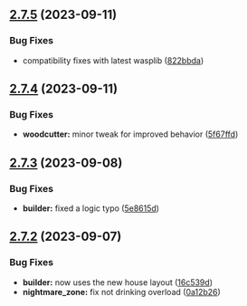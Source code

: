 ## [2.7.5](https://github.com/Torwent/wasp-free/compare/v2.7.4...v2.7.5) (2023-09-11)


### Bug Fixes

* compatibility fixes with latest wasplib ([822bbda](https://github.com/Torwent/wasp-free/commit/822bbda1545f9acf3a2a993605642f5a2683ad67))



## [2.7.4](https://github.com/Torwent/wasp-free/compare/v2.7.3...v2.7.4) (2023-09-11)


### Bug Fixes

* **woodcutter:** minor tweak for improved behavior ([5f67ffd](https://github.com/Torwent/wasp-free/commit/5f67ffd37c704d05973da9c5d50d3878a8ea275d))



## [2.7.3](https://github.com/Torwent/wasp-free/compare/v2.7.2...v2.7.3) (2023-09-08)


### Bug Fixes

* **builder:** fixed a logic typo ([5e8615d](https://github.com/Torwent/wasp-free/commit/5e8615d98504b35757a513f3c6240e3e18be164d))



## [2.7.2](https://github.com/Torwent/wasp-free/compare/v2.7.1...v2.7.2) (2023-09-07)


### Bug Fixes

* **builder:** now uses the new house layout ([16c539d](https://github.com/Torwent/wasp-free/commit/16c539deac3a38c988cb253bf9199f17e0323d57))
* **nightmare_zone:** fix not drinking overload ([0a12b26](https://github.com/Torwent/wasp-free/commit/0a12b26759e9c722965c30a746d99edc91094cf4))



